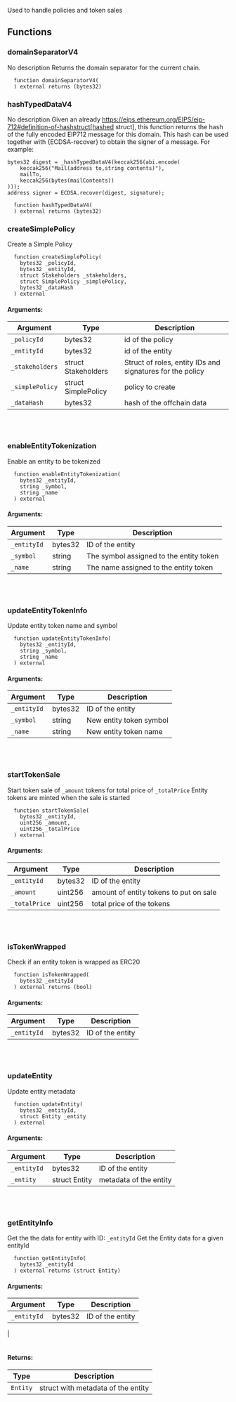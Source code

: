 Used to handle policies and token sales
## Functions
### domainSeparatorV4
No description
Returns the domain separator for the current chain.
```solidity
  function domainSeparatorV4(
  ) external returns (bytes32)
```
### hashTypedDataV4
No description
Given an already https://eips.ethereum.org/EIPS/eip-712#definition-of-hashstruct[hashed struct], this
function returns the hash of the fully encoded EIP712 message for this domain.
This hash can be used together with {ECDSA-recover} to obtain the signer of a message. For example:
```solidity
bytes32 digest = _hashTypedDataV4(keccak256(abi.encode(
    keccak256("Mail(address to,string contents)"),
    mailTo,
    keccak256(bytes(mailContents))
)));
address signer = ECDSA.recover(digest, signature);
```
```solidity
  function hashTypedDataV4(
  ) external returns (bytes32)
```
### createSimplePolicy
Create a Simple Policy
```solidity
  function createSimplePolicy(
    bytes32 _policyId,
    bytes32 _entityId,
    struct Stakeholders _stakeholders,
    struct SimplePolicy _simplePolicy,
    bytes32 _dataHash
  ) external
```
#### Arguments:
| Argument | Type | Description |
| --- | --- | --- |
|`_policyId` | bytes32 | id of the policy
|`_entityId` | bytes32 | id of the entity
|`_stakeholders` | struct Stakeholders | Struct of roles, entity IDs and signatures for the policy
|`_simplePolicy` | struct SimplePolicy | policy to create
|`_dataHash` | bytes32 | hash of the offchain data|
<br></br>
### enableEntityTokenization
Enable an entity to be tokenized
```solidity
  function enableEntityTokenization(
    bytes32 _entityId,
    string _symbol,
    string _name
  ) external
```
#### Arguments:
| Argument | Type | Description |
| --- | --- | --- |
|`_entityId` | bytes32 | ID of the entity
|`_symbol` | string | The symbol assigned to the entity token
|`_name` | string | The name assigned to the entity token|
<br></br>
### updateEntityTokenInfo
Update entity token name and symbol
```solidity
  function updateEntityTokenInfo(
    bytes32 _entityId,
    string _symbol,
    string _name
  ) external
```
#### Arguments:
| Argument | Type | Description |
| --- | --- | --- |
|`_entityId` | bytes32 | ID of the entity
|`_symbol` | string | New entity token symbol
|`_name` | string | New entity token name|
<br></br>
### startTokenSale
Start token sale of `_amount` tokens for total price of `_totalPrice`
Entity tokens are minted when the sale is started
```solidity
  function startTokenSale(
    bytes32 _entityId,
    uint256 _amount,
    uint256 _totalPrice
  ) external
```
#### Arguments:
| Argument | Type | Description |
| --- | --- | --- |
|`_entityId` | bytes32 | ID of the entity
|`_amount` | uint256 | amount of entity tokens to put on sale
|`_totalPrice` | uint256 | total price of the tokens|
<br></br>
### isTokenWrapped
Check if an entity token is wrapped as ERC20
```solidity
  function isTokenWrapped(
    bytes32 _entityId
  ) external returns (bool)
```
#### Arguments:
| Argument | Type | Description |
| --- | --- | --- |
|`_entityId` | bytes32 | ID of the entity|
<br></br>
### updateEntity
Update entity metadata
```solidity
  function updateEntity(
    bytes32 _entityId,
    struct Entity _entity
  ) external
```
#### Arguments:
| Argument | Type | Description |
| --- | --- | --- |
|`_entityId` | bytes32 | ID of the entity
|`_entity` | struct Entity | metadata of the entity|
<br></br>
### getEntityInfo
Get the the data for entity with ID: `_entityId`
Get the Entity data for a given entityId
```solidity
  function getEntityInfo(
    bytes32 _entityId
  ) external returns (struct Entity)
```
#### Arguments:
| Argument | Type | Description |
| --- | --- | --- |
|`_entityId` | bytes32 | ID of the entity
|
<br></br>
#### Returns:
| Type | Description |
| --- | --- |
|`Entity` | struct with metadata of the entity|
<br></br>

